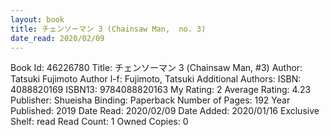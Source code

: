 ```yaml
---
layout: book
title: チェンソーマン 3 (Chainsaw Man,  no. 3)
date_read: 2020/02/09
---
```


Book Id: 46226780
Title: チェンソーマン 3 (Chainsaw Man, #3)
Author: Tatsuki Fujimoto
Author l-f: Fujimoto, Tatsuki
Additional Authors: 
ISBN: 4088820169
ISBN13: 9784088820163
My Rating: 2
Average Rating: 4.23
Publisher: Shueisha
Binding: Paperback
Number of Pages: 192
Year Published: 2019
Date Read: 2020/02/09
Date Added: 2020/01/16
Exclusive Shelf: read
Read Count: 1
Owned Copies: 0

